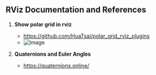 ## RViz Documentation and References

1. **Show polar grid in rviz**
    * https://github.com/HuaTsai/polar_grid_rviz_plugins
    * ![image](https://github.com/user-attachments/assets/038dbea8-23a8-4fff-a03e-9c3991995a33)
      

2. **Quaternions and Euler Angles** 
    * https://quaternions.online/
